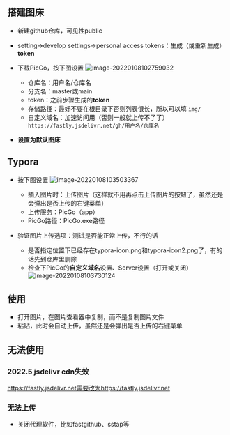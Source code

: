 ## 搭建图床

- 新建github仓库，可见性public

- setting->develop settings->personal access tokens：生成（或重新生成）**token**

- 下载PicGo，按下图设置
    ![image-20220108102759032](https://fastly.jsdelivr.net/gh/YuzikiRain/ImageBed/img/image-20220108102759032.png)
    - 仓库名：用户名/仓库名
    - 分支名：master或main
    - token：之前步骤生成的**token**
    - 存储路径：最好不要在根目录下否则列表很长，所以可以填 `img/`
    - 自定义域名：加速访问用（否则一般就上传不了了） `https://fastly.jsdelivr.net/gh/用户名/仓库名`
    
- **设置为默认图床**

## Typora

- 按下图设置
    ![image-20220108103503367](https://fastly.jsdelivr.net/gh/YuzikiRain/ImageBed/img/image-20220108103503367.png)
    
    - 插入图片时：上传图片（这样就不用再点击上传图片的按钮了，虽然还是会弹出是否上传的右键菜单）
    - 上传服务：PicGo（app）
    - PicGo路径：PicGo.exe路径
    
- 验证图片上传选项：测试是否能正常上传，不行的话
  
    - 是否指定位置下已经存在typora-icon.png和typora-icon2.png了，有的话先到仓库里删除
    - 检查下PicGo的**自定义域名**设置、Server设置（打开或关闭）
        ![image-20220108103730124](https://fastly.jsdelivr.net/gh/YuzikiRain/ImageBed/img/image-20220108103730124.png)
    
## 使用

- 打开图片，在图片查看器中复制，而不是复制图片文件
- 粘贴，此时会自动上传，虽然还是会弹出是否上传的右键菜单

## 无法使用

### 2022.5 jsdelivr cdn失效

https://fastly.jsdelivr.net需要改为https://fastly.jsdelivr.net

### 无法上传

-   关闭代理软件，比如fastgithub、sstap等